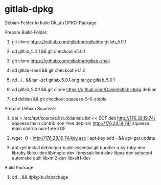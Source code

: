 gitlab-dpkg
===========
Debian-Folder to build GitLab DPKG-Package.

Prepare Build-Folder:

1. git clone https://github.com/gitlabhq/gitlabhq gitlab_5.0.1

2. cd gitlab_5.0.1 && git checkout v5.0.1

3. git clone https://github.com/gitlabhq/gitlab-shell

4. cd gitlab-shell && git checkout v1.1.0

5. cd ../.. && tar -zcf gitlab_5.0.1.orig.tar.gz gitlab_5.0.1

6. cd gitlab_5.0.1 && git clone https://github.com/Danie/gitlab-dpkg debian

7. cd debian && git checkout squeeze-5-0-stable


Prepare Debian Squeeze:

1. cat > /etc/apt/sources.list.d/daniels.list << EOF
   deb http://176.28.19.74/ squeeze main contrib non-free
   deb-src http://176.28.19.74/ squeeze main contrib non-free
   EOF

2. wget -O - http://176.28.19.74/key.asc | apt-key add - && apt-get update

3. apt-get install debhelper build-essential git bundler ruby ruby-dev libruby libicu-dev libmagic-dev libmysqlclient-dev libpq-dev autoconf automake quilt libxml2-dev libxslt1-dev

Build Package:

1. cd .. && dpkg-buildpackage

